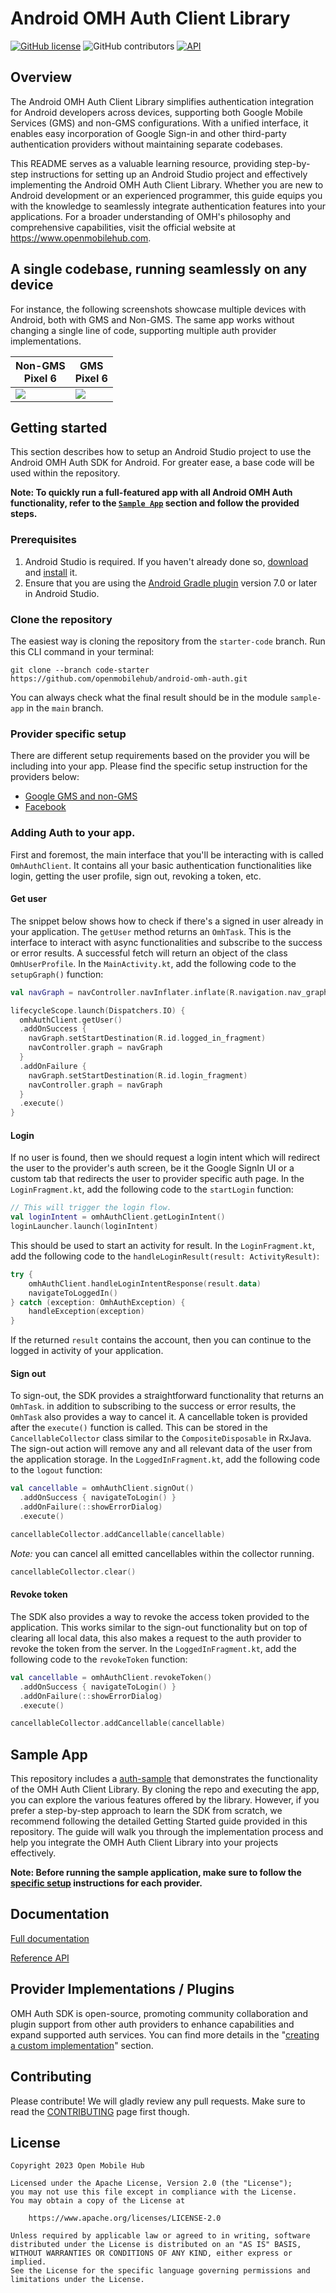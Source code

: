 # Android OMH Auth Client Library

[![GitHub license](https://img.shields.io/github/license/openmobilehub/omh-auth)](https://github.com/openmobilehub/omh-auth/blob/main/LICENSE)
![GitHub contributors](https://img.shields.io/github/contributors/openmobilehub/omh-auth)
[![API](https://img.shields.io/badge/API-23%2B-green.svg?style=flat)](https://developer.android.com/studio/releases/platforms#6.0)

## Overview

The Android OMH Auth Client Library simplifies authentication integration for Android developers across devices, supporting both Google Mobile Services (GMS) and non-GMS configurations. With a unified interface, it enables easy incorporation of Google Sign-in and other third-party authentication providers without maintaining separate codebases.

This README serves as a valuable learning resource, providing step-by-step instructions for setting up an Android Studio project and effectively implementing the Android OMH Auth Client Library. Whether you are new to Android development or an experienced programmer, this guide equips you with the knowledge to seamlessly integrate authentication features into your applications. For a broader understanding of OMH's philosophy and comprehensive capabilities, visit the official website at https://www.openmobilehub.com.

## A single codebase, running seamlessly on any device

For instance, the following screenshots showcase multiple devices with Android, both with GMS and Non-GMS. The same app works without changing a single line of code, supporting multiple auth provider implementations.

<div align="center">

| Non-GMS </br> Pixel 6                                                                                     | GMS </br> Pixel 6                                                                                         |
| --------------------------------------------------------------------------------------------------------- | --------------------------------------------------------------------------------------------------------- |
| <img src="https://github.com/openmobilehub/omh-auth/assets/1755383/6cd96f8d-c5dd-469f-b73b-f1a793597bcb"> | <img src="https://github.com/openmobilehub/omh-auth/assets/1755383/dcf3df18-ce91-45e7-8455-2eb64a814137"> |

</div>

## Getting started

This section describes how to setup an Android Studio project to use the Android OMH Auth SDK for Android. For greater ease, a base code will be used within the repository.

**Note: To quickly run a full-featured app with all Android OMH Auth functionality, refer to the [`Sample App`](#sample-app) section and follow the provided steps.**

### Prerequisites

1. Android Studio is required. If you haven't already done so, [download](https://developer.android.com/studio/index.html) and [install](https://developer.android.com/studio/install.html?pkg=studio) it.
2. Ensure that you are using the [Android Gradle plugin](https://developer.android.com/studio/releases/gradle-plugin) version 7.0 or later in Android Studio.

### Clone the repository

The easiest way is cloning the repository from the `starter-code` branch. Run this CLI command in your terminal:

```
git clone --branch code-starter https://github.com/openmobilehub/android-omh-auth.git
```

You can always check what the final result should be in the module `sample-app` in the `main` branch.

### Provider specific setup

There are different setup requirements based on the provider you will be including into your app. Please find the specific setup instruction for the providers below:

- [Google GMS and non-GMS](/packages/plugin-google-gms/Readme.md)
- [Facebook](/packages/plugin-facebook/Readme.md)

### Adding Auth to your app.

First and foremost, the main interface that you'll be interacting with is called `OmhAuthClient`. It contains all your basic authentication functionalities like login, getting the user profile, sign out, revoking a token, etc.

#### Get user

The snippet below shows how to check if there's a signed in user already in your application. The `getUser` method returns an `OmhTask`. This is the interface to interact with async functionalities and subscribe to the success or error results. A successful fetch will return an object of the class `OmhUserProfile`. In the `MainActivity.kt`, add the following code to the `setupGraph()` function:

```kotlin
val navGraph = navController.navInflater.inflate(R.navigation.nav_graph)

lifecycleScope.launch(Dispatchers.IO) {
  omhAuthClient.getUser()
  .addOnSuccess {
    navGraph.setStartDestination(R.id.logged_in_fragment)
    navController.graph = navGraph
  }
  .addOnFailure {
    navGraph.setStartDestination(R.id.login_fragment)
    navController.graph = navGraph
  }
  .execute()
}
```

#### Login

If no user is found, then we should request a login intent which will redirect the user to the provider's auth screen, be it the Google SignIn UI or a custom tab that redirects the user to provider specific auth page. In the `LoginFragment.kt`, add the following code to the `startLogin` function:

```kotlin
// This will trigger the login flow.
val loginIntent = omhAuthClient.getLoginIntent()
loginLauncher.launch(loginIntent)
```

This should be used to start an activity for result. In the `LoginFragment.kt`, add the following code to the `handleLoginResult(result: ActivityResult)`:

```kotlin
try {
    omhAuthClient.handleLoginIntentResponse(result.data)
    navigateToLoggedIn()
} catch (exception: OmhAuthException) {
    handleException(exception)
}
```

If the returned `result` contains the account, then you can continue to the logged in activity of your application.

#### Sign out

To sign-out, the SDK provides a straightforward functionality that returns an `OmhTask`. in addition to subscribing to the success or error results, the `OmhTask` also provides a way to cancel it. A cancellable token is provided after the `execute()` function is called. This can be stored in the `CancellableCollector` class similar to the `CompositeDisposable` in RxJava. The sign-out action will remove any and all relevant data of the user from the application storage. In the `LoggedInFragment.kt`, add the following code to the `logout` function:

```kotlin
val cancellable = omhAuthClient.signOut()
  .addOnSuccess { navigateToLogin() }
  .addOnFailure(::showErrorDialog)
  .execute()

cancellableCollector.addCancellable(cancellable)
```

_Note:_ you can cancel all emitted cancellables within the collector running.

```kotlin
cancellableCollector.clear()
```

#### Revoke token

The SDK also provides a way to revoke the access token provided to the application. This works similar to the sign-out functionality but on top of clearing all local data, this also makes a request to the auth provider to revoke the token from the server. In the `LoggedInFragment.kt`, add the following code to the `revokeToken` function:

```kotlin
val cancellable = omhAuthClient.revokeToken()
  .addOnSuccess { navigateToLogin() }
  .addOnFailure(::showErrorDialog)
  .execute()

cancellableCollector.addCancellable(cancellable)
```

## Sample App

This repository includes a [auth-sample](/apps/auth-sample) that demonstrates the functionality of the OMH Auth Client Library. By cloning the repo and executing the app, you can explore the various features offered by the library. However, if you prefer a step-by-step approach to learn the SDK from scratch, we recommend following the detailed Getting Started guide provided in this repository. The guide will walk you through the implementation process and help you integrate the OMH Auth Client Library into your projects effectively.

**Note: Before running the sample application, make sure to follow the [specific setup](#provider-specific-setup) instructions for each provider.**

## Documentation

[Full documentation](/docs/advanced/README.md)

[Reference API](https://openmobilehub.github.io/omh-auth)

## Provider Implementations / Plugins

OMH Auth SDK is open-source, promoting community collaboration and plugin support from other auth providers to enhance capabilities and expand supported auth services. You can find more details in the "[creating a custom implementation](/docs/advanced/Plugins.md)" section.

## Contributing

Please contribute! We will gladly review any pull requests. Make sure to read
the [CONTRIBUTING](/CONTRIBUTING.md) page first though.

## License

```
Copyright 2023 Open Mobile Hub

Licensed under the Apache License, Version 2.0 (the "License");
you may not use this file except in compliance with the License.
You may obtain a copy of the License at

    https://www.apache.org/licenses/LICENSE-2.0

Unless required by applicable law or agreed to in writing, software
distributed under the License is distributed on an "AS IS" BASIS,
WITHOUT WARRANTIES OR CONDITIONS OF ANY KIND, either express or implied.
See the License for the specific language governing permissions and
limitations under the License.
```
